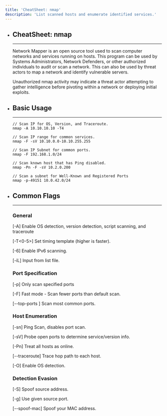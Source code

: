 ```yaml
---
title: 'CheatSheet: nmap'
description: 'List scanned hosts and enumerate identified services.'
---
```

- ## CheatSheet: nmap
	---
    Network Mapper is an open source tool used to scan computer networks and services running on hosts. This program can be used by Systems Administrators, Network Defenders, or other authorized individuals to audit or scan a network. This can also be used by threat actors to map a network and identify vulnerable servers.

    Unauthorized nmap activity may indicate a threat actor attempting to gather intelligence before pivoting within a network or deploying initial exploits.

- ## Basic Usage
	---
	```
    // Scan IP for OS, Version, and Traceroute.
    nmap -A 10.10.10.10 -T4
    
    // Scan IP range for common services.
    nmap -F -sV 10.10.0.0-10.10.255.255
    
    // Scan IP Subnet for common ports.
    nmap -F 192.168.1.0/24

    // Scan known host that has Ping disabled.
    nmap -Pn -F -sV 10.2.0.200

    // Scan a subnet for Well-Known and Registered Ports
    nmap -p-49151 10.0.42.0/24
	```

- ## Common Flags
	---
    ### General

    [-A] Enable OS detection, version detection, script scanning, and traceroute

    [-T<0-5>] Set timing template (higher is faster).
    
    [-6] Enable IPv6 scanning.
    
    [-iL] Input from list file.
        
    ### Port Specification

    [-p] Only scan specified ports
    
    [-F] Fast mode - Scan fewer ports than default scan.

    [--top-ports <number>] Scan <number> most common ports.

    ### Host Enumeration
    
    [-sn] Ping Scan, disables port scan.
    
    [-sV] Probe open ports to determine service/version info.
    
    [-Pn] Treat all hosts as online.
    
    [--traceroute] Trace hop path to each host.
    
    [-O] Enable OS detection.

    ### Detection Evasion
    
    [-S] Spoof source address.
    
    [-g] Use given source port.

    [--spoof-mac] Spoof your MAC address.
